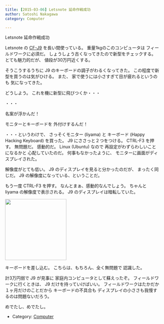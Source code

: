 ```yaml
---
title: [2015-03-06] Letsnote 延命作戦成功
author: Satoshi Nakagawa
category: Computer

---
```


Letsnote 延命作戦成功

 Letsnote の [CF-J9](http://ctlg.panasonic.com/jp/pc/note/CF-J9LY1AHR_spec.html) を長い間使っている。
重量1kgのこのコンピュータは
フィールドワークに必須だ。
しょうしょう古くなってきたので新型をチェックする。
とても魅力的だが、
値段が30万円近くする。

 そうこうするうちに
J9 のキーボードの調子がわるくなってきた。
この程度で新型を買うのは気がひける。
また、
家で使うには小さすぎて目が疲れるというのも
気になってきた。

 どうしよう。
これを機に新型に飛びつくか・・・

 ・・・

 名案が浮かんだ！

<!--more-->

 モニターとキーボードを
外付けするんだ！

 ・・・というわけで、
さっそくモニター (Iiyama) と
キーボード (Happy Hacking Keyboard) を買った。
J9 にささっと２つをつける。
CTRL-F3 を押す。
無問題だ。
感動的だ。
Linux (Ubuntu) なので
再設定がわずらわしいことになるかと
心配していたのだ。
何事もなかったように、
モニターに画面がディスプレイされた。

 解像度がとても低い。
J9 のディスプレイを見ると分かったのだが、
まったく同じだ。
J9 の解像度になっている、ということだ。

 もう一度 CTRL-F3 を押す。
なんとまぁ、感動的なんでしょう。
ちゃんと Iiyama の解像度で表示される。
J9 のディスプレイは暗転していた。

<a href="pict/2015-03-06-display.jpg">
<img src="pict/2015-03-06-display.jpg" alt="" width="200"/></a>

 キーボードを差し込む。
こちらは、もちろん、全く無問題で
認識した。

 計3万円弱で J9 が見事に
家庭内コンピュータとして蘇えったぞ。
フィールドワークに行くときは、
J9 だけを持っていけばいい。
フィールドワークはたかだか１ヶ月だけのことだから
キーボードの不具合も
ディスプレイの小ささも我慢するのは問題ないだろう。

 めでたし、めでたし。

- Category: [Computer](https://merapano.github.io/categories.html#Computer)

